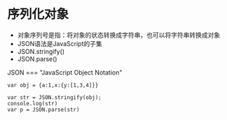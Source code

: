 # 序列化对象

* 对象序列号是指：将对象的状态转换成字符串，也可以将字符串转换成对象
* JSON语法是JavaScript的子集
* JSON.stringify()
* JSON.parse()

JSON === "JavaScript Object Notation"

```
var obj = {a:1,x:{y:[1,3,4]}}

var str = JSON.stringify(obj);
console.log(str)
var p = JSON.parse(str)
```